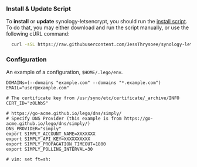 ### Install & Update Script

To **install** or **update** synology-letsencrypt, you should run the [install script](install.sh). To do that, you may either download and run the script manually, or use the following cURL command:

```sh
  curl -sSL https://raw.githubusercontent.com/JessThrysoee/synology-letsencrypt/master/install.sh | bash
```


### Configuration

An example of a configuration, `$HOME/.lego/env`.

```
DOMAINs=(--domains "example.com" --domains "*.example.com")
EMAIL="user@example.com"

# The certificate key from /usr/syno/etc/certificate/_archive/INFO
CERT_ID="z0LhbS"

# https://go-acme.github.io/lego/dns/simply/
# Specify DNS Provider (this example is from https://go-acme.github.io/lego/dns/simply/)
DNS_PROVIDER="simply"
export SIMPLY_ACCOUNT_NAME=XXXXXXX
export SIMPLY_API_KEY=XXXXXXXXXX
export SIMPLY_PROPAGATION_TIMEOUT=1800
export SIMPLY_POLLING_INTERVAL=30

# vim: set ft=sh:
```



